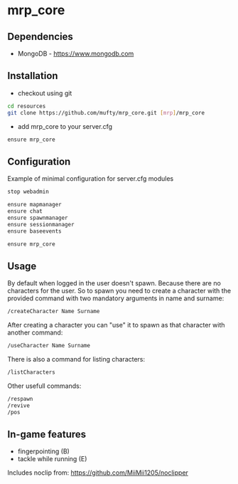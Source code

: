 # mrp_core

## Dependencies

- MongoDB - https://www.mongodb.com

## Installation

- checkout using git

```bash
cd resources
git clone https://github.com/mufty/mrp_core.git [mrp]/mrp_core
```

- add mrp_core to your server.cfg

```bash
ensure mrp_core
```

## Configuration

Example of minimal configuration for server.cfg modules

```bash
stop webadmin

ensure mapmanager
ensure chat
ensure spawnmanager
ensure sessionmanager
ensure baseevents

ensure mrp_core
```

## Usage

By default when logged in the user doesn't spawn. Because there are no characters for the user. So to spawn you need to create a character with the provided command with two mandatory arguments in name and surname:

```bash
/createCharacter Name Surname
```

After creating a character you can "use" it to spawn as that character with another command:

```bash
/useCharacter Name Surname
```

There is also a command for listing characters:

```bash
/listCharacters
```

Other usefull commands:

```bash
/respawn
/revive
/pos
```

## In-game features

- fingerpointing (B)
- tackle while running (E)

Includes noclip from: https://github.com/MiiMii1205/noclipper
